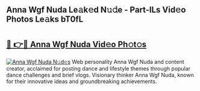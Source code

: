 ## Anna Wgf Nuda Le𝚊k𝚎d N𝚞𝚍e - Part-ILs Vid𝚎o Photos Le𝚊ks bT0fL

# <h2><a href="http://fbdknu.evod.top/?m=Anna+Wgf+Nuda">🔗 👉🔴 Anna Wgf Nuda Vid𝚎o Ph𝚘t𝚘s</a></h2>

[![Anna Wgf Nuda N𝚞d𝚎s](https://i.imgur.com/8V9OHl7.gif)](http://fbdknu.evod.top/?m=Anna+Wgf+Nuda)
Web personality Anna Wgf Nuda and content creator, acclaimed for posting dance and lifestyle themes through popular dance challenges and brief vlogs. Visionary thinker Anna Wgf Nuda, known for their innovative ideas and groundbreaking achievements. 
